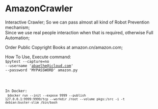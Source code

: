 # AmazonCrawler<br/>
Interactive Crawler; So we can pass almost all kind of Robot Prevention mechanism;<br/>
Since we use real people interaction when that is required, otherwise Full Automation;<br/>

Order Public Copyright Books at amazon.cn/amazon.com;<br/>

How To Use, Execute command:<br/>
<code>$pytest --capture=no --username 'abaelhe@icloud.com' --password 'MYPASSWORD'  amazon.py<br/>
<br/>

In Docker:<br/>
<code>$docker run --init --expose 9999 --publish 127.0.0.1:9999:9999/tcp --workdir /root --volume pkgs:/src -i -t debian:buster-slim /bin/bash</code><br/>
